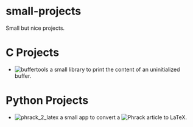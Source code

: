 # small-projects
Small but nice projects.

# C Projects

 - ![buffertools](./C/buffertools/) a small library to print the content of an uninitialized buffer.


# Python Projects

 - ![phrack_2_latex](./Python/phrack_2_latex/) a small app to convert a ![Phrack](http://phrack.org/) article to LaTeX.
